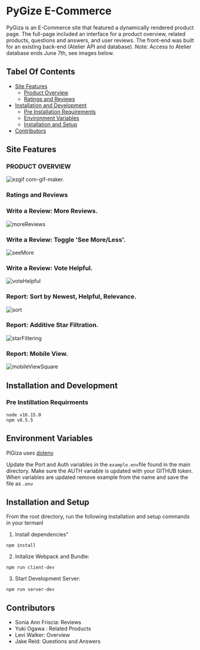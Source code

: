# PyGize E-Commerce

PyGiza is an E-Commerce site that featured a dynamically rendered product page. The full-page included an interface for a product overview, related products, questions and answers, and user reviews. The front-end was built for an existing back-end (Atelier API and database). Note: Access to Atelier database ends June 7th, see images below.


## Tabel Of Contents
- [Site Features](#site-features)
  - [Product Overview](#prodcut-overview)
  - [Ratings and Reviews](#ratings-and-reviews)
- [Installation and Development](#installation-and-development)
  - [Pre Installation Requirements](pre-instillation-requirments)
  - [Environment Variables](#environment-variables)
  - [Installation and Setup](#installation-and-setup)
- [Contributors](#contributors)

## Site Features

### PRODUCT OVERVIEW

![ezgif com-gif-maker](https://user-images.githubusercontent.com/93607280/172023634-c50acbfd-c11e-43e6-9ed5-badc9f2bfacb.gif). 


### Ratings and Reviews

### Write a Review: More Reviews. 
![moreReviews](https://user-images.githubusercontent.com/97041979/172052084-a9decade-2762-4fde-bea9-0dca5ceee4d9.gif)

### Write a Review: Toggle 'See More/Less'. 
![seeMore](https://user-images.githubusercontent.com/97041979/172051692-1b8ff865-6fc6-40fe-a31a-b5d0df976541.gif)

### Write a Review: Vote Helpful. 
![voteHelpful](https://user-images.githubusercontent.com/97041979/172052079-9ed4d05b-d224-40a7-8489-5e0a9f232e5d.gif)


### Report: Sort by Newest, Helpful, Relevance. 
![sort](https://user-images.githubusercontent.com/97041979/172051492-edc55a4f-1b95-4040-ade4-cfa0902bb8f9.gif)

### Report: Additive Star Filtration. 
![starFiltering](https://user-images.githubusercontent.com/97041979/172051384-d11a0fc8-fac1-41f2-b26f-b10031d12aff.gif)

### Report: Mobile View. 
![mobileViewSquare](https://user-images.githubusercontent.com/97041979/172023010-fb962a66-3d8e-4c4d-ad1b-c9313117b1c4.gif)

## Installation and Development

### Pre Instillation Requirments
```
node v16.15.0
npm v8.5.5
```
## Environment Variables

PiGiza uses [dotenv](https://www.npmjs.com/package/dotenv)

Update the Port and Auth variables in the `example.env`file found in the main directory. Make sure the AUTH variable is updated with your GITHUB token. When variables are updated remove example from the name and save the file as `.env`

## Installation and Setup 

From the root directory, run the following installation and setup commands in your termanl
1. Install dependencies"
  ```
  npm install
  ```
2. Initalize Webpack and Bundle:
  ```
  npm run client-dev
  ```
3. Start Development Server:
  ```
  npm run server-dev
  ```


## Contributors
- Sonia Ann Friscia: Reviews
- Yuki Ogawa : Related Products
- Levi Walker: Overview
- Jake Reid: Questions and Answers
